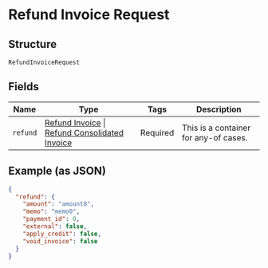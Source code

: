 
# Refund Invoice Request

## Structure

`RefundInvoiceRequest`

## Fields

| Name | Type | Tags | Description |
|  --- | --- | --- | --- |
| `refund` | [Refund Invoice](../../doc/models/refund-invoice.md) \| [Refund Consolidated Invoice](../../doc/models/refund-consolidated-invoice.md) | Required | This is a container for any-of cases. |

## Example (as JSON)

```json
{
  "refund": {
    "amount": "amount8",
    "memo": "memo0",
    "payment_id": 0,
    "external": false,
    "apply_credit": false,
    "void_invoice": false
  }
}
```

